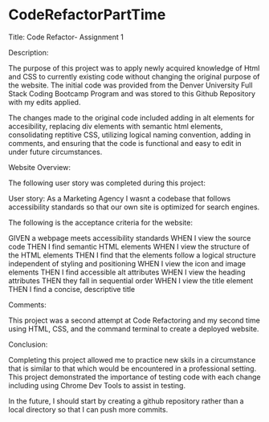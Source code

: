 # CodeRefactorPartTime
Title: Code Refactor- Assignment 1

Description: 

The purpose of this project was to apply newly acquired knowledge of Html and CSS to currently existing code without changing the original purpose of the website. The initial code was provided from the Denver University Full Stack Coding Bootcamp Program and was stored to this Github Repository with my edits applied.

The changes made to the original code included adding in alt elements for accesibility, replacing div elements with semantic html elements, consolidating reptitive CSS, utilizing logical naming convention, adding in comments, and ensuring that the code is functional and easy to edit in under future circumstances.


Website Overview:

The following user story was completed during this project:

User story: As a Marketing Agency I wasnt a codebase that follows accessibility standards so that our own site is optimized for search engines. 

The following is the acceptance criteria for the website:

GIVEN a webpage meets accessibility standards
WHEN I view the source code
THEN I find semantic HTML elements
WHEN I view the structure of the HTML elements
THEN I find that the elements follow a logical structure independent of styling and positioning
WHEN I view the icon and image elements
THEN I find accessible alt attributes
WHEN I view the heading attributes
THEN they fall in sequential order
WHEN I view the title element
THEN I find a concise, descriptive title

Comments: 

This project was a second attempt at Code Refactoring and my second time using HTML, CSS, and the command terminal to create a deployed website.

Conclusion:

Completing this project allowed me to practice new skils in a circumstance that is similar to that which would be encountered in a professional setting. This project demonstrated the importance of testing code with each change including using Chrome Dev Tools to assist in testing.

In the future, I should start by creating a github repository rather than a local directory so that I can push more commits. 
